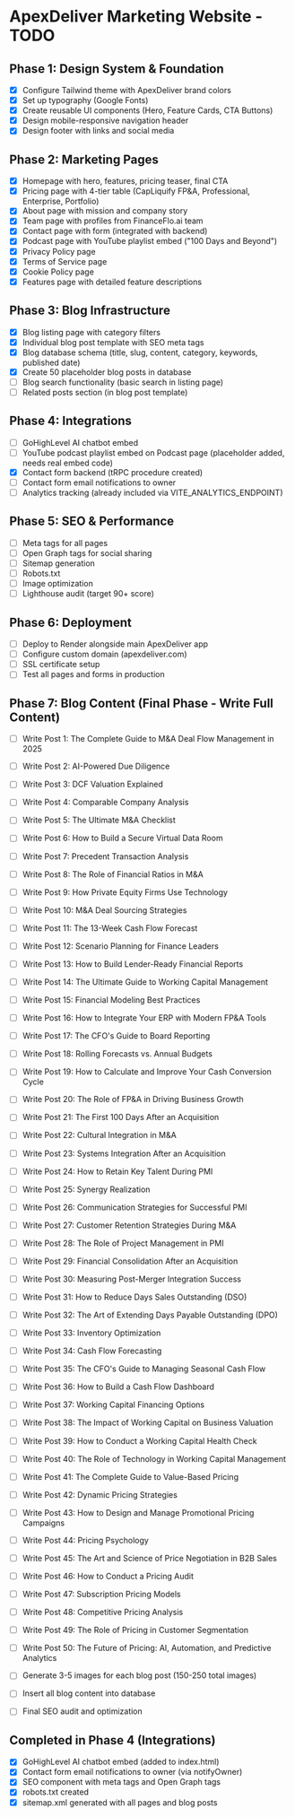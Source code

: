 # ApexDeliver Marketing Website - TODO

## Phase 1: Design System & Foundation
- [x] Configure Tailwind theme with ApexDeliver brand colors
- [x] Set up typography (Google Fonts)
- [x] Create reusable UI components (Hero, Feature Cards, CTA Buttons)
- [x] Design mobile-responsive navigation header
- [x] Design footer with links and social media

## Phase 2: Marketing Pages
- [x] Homepage with hero, features, pricing teaser, final CTA
- [x] Pricing page with 4-tier table (CapLiquify FP&A, Professional, Enterprise, Portfolio)
- [x] About page with mission and company story
- [x] Team page with profiles from FinanceFlo.ai team
- [x] Contact page with form (integrated with backend)
- [x] Podcast page with YouTube playlist embed ("100 Days and Beyond")
- [x] Privacy Policy page
- [x] Terms of Service page
- [x] Cookie Policy page
- [x] Features page with detailed feature descriptions

## Phase 3: Blog Infrastructure
- [x] Blog listing page with category filters
- [x] Individual blog post template with SEO meta tags
- [x] Blog database schema (title, slug, content, category, keywords, published date)
- [x] Create 50 placeholder blog posts in database
- [ ] Blog search functionality (basic search in listing page)
- [ ] Related posts section (in blog post template)

## Phase 4: Integrations
- [ ] GoHighLevel AI chatbot embed
- [ ] YouTube podcast playlist embed on Podcast page (placeholder added, needs real embed code)
- [x] Contact form backend (tRPC procedure created)
- [ ] Contact form email notifications to owner
- [ ] Analytics tracking (already included via VITE_ANALYTICS_ENDPOINT)

## Phase 5: SEO & Performance
- [ ] Meta tags for all pages
- [ ] Open Graph tags for social sharing
- [ ] Sitemap generation
- [ ] Robots.txt
- [ ] Image optimization
- [ ] Lighthouse audit (target 90+ score)

## Phase 6: Deployment
- [ ] Deploy to Render alongside main ApexDeliver app
- [ ] Configure custom domain (apexdeliver.com)
- [ ] SSL certificate setup
- [ ] Test all pages and forms in production

## Phase 7: Blog Content (Final Phase - Write Full Content)
- [ ] Write Post 1: The Complete Guide to M&A Deal Flow Management in 2025
- [ ] Write Post 2: AI-Powered Due Diligence
- [ ] Write Post 3: DCF Valuation Explained
- [ ] Write Post 4: Comparable Company Analysis
- [ ] Write Post 5: The Ultimate M&A Checklist
- [ ] Write Post 6: How to Build a Secure Virtual Data Room
- [ ] Write Post 7: Precedent Transaction Analysis
- [ ] Write Post 8: The Role of Financial Ratios in M&A
- [ ] Write Post 9: How Private Equity Firms Use Technology
- [ ] Write Post 10: M&A Deal Sourcing Strategies
- [ ] Write Post 11: The 13-Week Cash Flow Forecast
- [ ] Write Post 12: Scenario Planning for Finance Leaders
- [ ] Write Post 13: How to Build Lender-Ready Financial Reports
- [ ] Write Post 14: The Ultimate Guide to Working Capital Management
- [ ] Write Post 15: Financial Modeling Best Practices
- [ ] Write Post 16: How to Integrate Your ERP with Modern FP&A Tools
- [ ] Write Post 17: The CFO's Guide to Board Reporting
- [ ] Write Post 18: Rolling Forecasts vs. Annual Budgets
- [ ] Write Post 19: How to Calculate and Improve Your Cash Conversion Cycle
- [ ] Write Post 20: The Role of FP&A in Driving Business Growth
- [ ] Write Post 21: The First 100 Days After an Acquisition
- [ ] Write Post 22: Cultural Integration in M&A
- [ ] Write Post 23: Systems Integration After an Acquisition
- [ ] Write Post 24: How to Retain Key Talent During PMI
- [ ] Write Post 25: Synergy Realization
- [ ] Write Post 26: Communication Strategies for Successful PMI
- [ ] Write Post 27: Customer Retention Strategies During M&A
- [ ] Write Post 28: The Role of Project Management in PMI
- [ ] Write Post 29: Financial Consolidation After an Acquisition
- [ ] Write Post 30: Measuring Post-Merger Integration Success
- [ ] Write Post 31: How to Reduce Days Sales Outstanding (DSO)
- [ ] Write Post 32: The Art of Extending Days Payable Outstanding (DPO)
- [ ] Write Post 33: Inventory Optimization
- [ ] Write Post 34: Cash Flow Forecasting
- [ ] Write Post 35: The CFO's Guide to Managing Seasonal Cash Flow
- [ ] Write Post 36: How to Build a Cash Flow Dashboard
- [ ] Write Post 37: Working Capital Financing Options
- [ ] Write Post 38: The Impact of Working Capital on Business Valuation
- [ ] Write Post 39: How to Conduct a Working Capital Health Check
- [ ] Write Post 40: The Role of Technology in Working Capital Management
- [ ] Write Post 41: The Complete Guide to Value-Based Pricing
- [ ] Write Post 42: Dynamic Pricing Strategies
- [ ] Write Post 43: How to Design and Manage Promotional Pricing Campaigns
- [ ] Write Post 44: Pricing Psychology
- [ ] Write Post 45: The Art and Science of Price Negotiation in B2B Sales
- [ ] Write Post 46: How to Conduct a Pricing Audit
- [ ] Write Post 47: Subscription Pricing Models
- [ ] Write Post 48: Competitive Pricing Analysis
- [ ] Write Post 49: The Role of Pricing in Customer Segmentation
- [ ] Write Post 50: The Future of Pricing: AI, Automation, and Predictive Analytics
- [ ] Generate 3-5 images for each blog post (150-250 total images)
- [ ] Insert all blog content into database
- [ ] Final SEO audit and optimization


## Completed in Phase 4 (Integrations)
- [x] GoHighLevel AI chatbot embed (added to index.html)
- [x] Contact form email notifications to owner (via notifyOwner)
- [x] SEO component with meta tags and Open Graph tags
- [x] robots.txt created
- [x] sitemap.xml generated with all pages and blog posts
